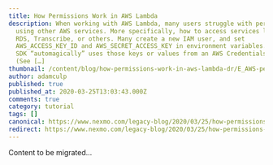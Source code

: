 ```yaml
---
title: How Permissions Work in AWS Lambda
description: When working with AWS Lambda, many users struggle with permissions
  using other AWS services. More specifically, how to access services like S3,
  RDS, Transcribe, or others. Many create a new IAM user, and set
  AWS_ACCESS_KEY_ID and AWS_SECRET_ACCESS_KEY in environment variables. The AWS
  SDK “automagically” uses those keys or values from an AWS Credentials File.
  (See […]
thumbnail: /content/blog/how-permissions-work-in-aws-lambda-dr/E_AWS-permissions_1200x600.png
author: adamculp
published: true
published_at: 2020-03-25T13:03:43.000Z
comments: true
category: tutorial
tags: []
canonical: https://www.nexmo.com/legacy-blog/2020/03/25/how-permissions-work-in-aws-lambda-dr
redirect: https://www.nexmo.com/legacy-blog/2020/03/25/how-permissions-work-in-aws-lambda-dr
---
```


Content to be migrated...
